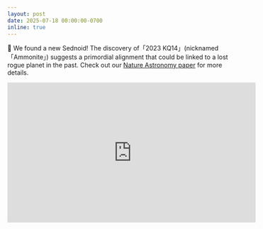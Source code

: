```yaml
---
layout: post
date: 2025-07-18 00:00:00-0700
inline: true
---
```


🚀  We found a new Sednoid! The discovery of「2023 KQ14」(nicknamed「Ammonite」)  suggests a primordial alignment that could be linked to a lost rogue planet in the past. Check out our [Nature Astronomy paper](https://www.nature.com/articles/s41550-025-02595-7) for more details.

<iframe width="560" height="315" src="https://www.youtube.com/embed/z561PGgTe8I" title="YouTube video player" frameborder="0" allow="accelerometer; autoplay; clipboard-write; encrypted-media; gyroscope; picture-in-picture" allowfullscreen></iframe>